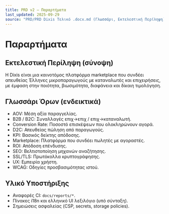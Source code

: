 ```yaml
---
title: PRD v2 — Παραρτήματα
last_updated: 2025-09-29
source: "PRD/PRD Dixis Τελικό .docx.md (Γλωσσάρι, Εκτελεστική Περίληψη)"
---
```


# Παραρτήματα

## Εκτελεστική Περίληψη (σύνοψη)
Η Dixis είναι μια καινοτόμος πλατφόρμα marketplace που συνδέει απευθείας Έλληνες μικροπαραγωγούς με καταναλωτές και επιχειρήσεις, με έμφαση στην ποιότητα, βιωσιμότητα, διαφάνεια και δίκαιη τιμολόγηση.

## Γλωσσάρι Όρων (ενδεικτικά)
- AOV: Μέση αξία παραγγελίας.
- B2B / B2C: Συναλλαγές επιχ→επιχ / επιχ→καταναλωτή.
- Conversion Rate: Ποσοστό επισκέψεων που ολοκληρώνουν αγορά.
- D2C: Απευθείας πώληση από παραγωγούς.
- KPI: Βασικός δείκτης απόδοσης.
- Marketplace: Πλατφόρμα που συνδέει πωλητές με αγοραστές.
- ROI: Απόδοση επένδυσης.
- SEO: Βελτιστοποίηση μηχανών αναζήτησης.
- SSL/TLS: Πρωτόκολλα κρυπτογράφησης.
- UX: Εμπειρία χρήστη.
- WCAG: Οδηγίες προσβασιμότητας ιστού.

## Υλικό Υποστήριξης
- Αναφορές CI: `docs/reports/*`.
- Πίνακες i18n και ελληνικό UI λεξιλόγιο (υπό σύνταξη).
- Σημειώσεις ασφαλείας (CSP, secrets, storage policies).
